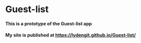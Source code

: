 # Guest-list

#### This is a prototype of the Guest-list app

####  My site is published at https://lydengit.github.io/Guest-list/